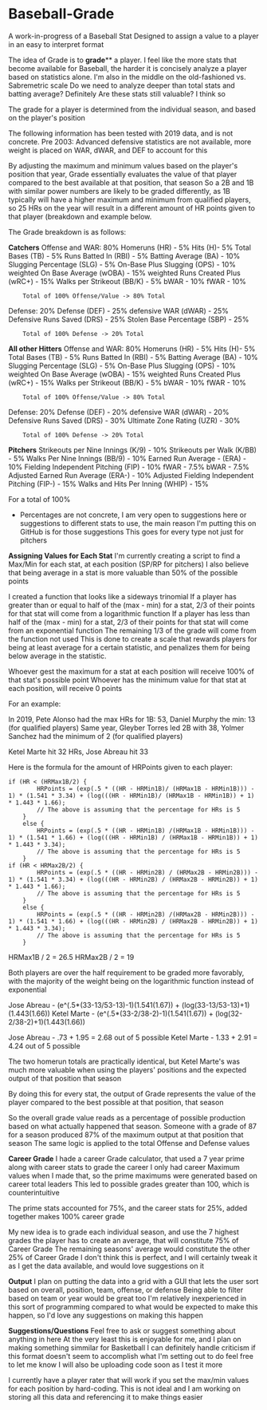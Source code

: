 # Baseball-Grade
A work-in-progress of a Baseball Stat Designed to assign a value to a player in an easy to interpret format


The idea of Grade is to **grade**** a player. 
I feel like the more stats that become available for Baseball, the harder it is concisely analyze a player based on statistics alone.
I'm also in the middle on the old-fashioned vs. Sabremetric scale
Do we need to analyze deeper than total stats and batting average? Definitely
Are these stats still valuable? I think so

The grade for a player is determined from the individual season, and based on the player's position

The following information has been tested with 2019 data, and is not concrete.
Pre 2003: Advanced defensive statistics are not available, more weight is placed on WAR, dWAR, and DEF to account for this

By adjusting the maximum and minimum values based on the player's position that year,
Grade essentially evaluates the value of that player compared to the best available at that position, that season
So a 2B and 1B with similar power numbers are likely to be graded differently, as 1B typically will have a higher maximum and minimum from
qualified players, so 25 HRs on the year will result in a different amount of HR points given to that player (breakdown and example below.

The Grade breakdown is as follows: 

**Catchers**
Offense and WAR: 80%
        Homeruns (HR) - 5%
        Hits (H)- 5%
        Total Bases (TB) - 5%
        Runs Batted In (RBI) - 5%
        Batting Average (BA) - 10%
        Slugging Percentage (SLG) - 5%
        On-Base Plus Slugging (OPS) - 10%
        weighted On Base Average (wOBA) - 15%
        weighted Runs Created Plus (wRC+) - 15%
        Walks per Strikeout (BB/K) - 5%
        bWAR - 10%
        fWAR - 10%
        
        Total of 100% Offense/Value -> 80% Total
        
Defense: 20%
        Defense (DEF) - 25%
        defensive WAR (dWAR) - 25%
        Defensive Runs Saved (DRS) - 25%
        Stolen Base Percentage (SBP) - 25%
        
        Total of 100% Defense -> 20% Total

**All other Hitters**
Offense and WAR: 80%
        Homeruns (HR) - 5%
        Hits (H)- 5%
        Total Bases (TB) - 5%
        Runs Batted In (RBI) - 5%
        Batting Average (BA) - 10%
        Slugging Percentage (SLG) - 5%
        On-Base Plus Slugging (OPS) - 10%
        weighted On Base Average (wOBA) - 15%
        weighted Runs Created Plus (wRC+) - 15%
        Walks per Strikeout (BB/K) - 5%
        bWAR - 10%
        fWAR - 10%
        
        Total of 100% Offense/Value -> 80% Total
        
Defense: 20%
        Defense (DEF) - 20%
        defensive WAR (dWAR) - 20%
        Defensive Runs Saved (DRS) - 30%
        Ultimate Zone Rating (UZR) - 30%
        
        Total of 100% Defense -> 20% Total

**Pitchers**
Strikeouts per Nine Innings (K/9) - 10%
Strikeouts per Walk (K/BB) - 5%
Walks Per Nine Innings (BB/9) - 10%
Earned Run Average - (ERA) - 10%
Fielding Independent Pitching (FIP) - 10% 
fWAR - 7.5%
bWAR - 7.5%
Adjusted Earned Run Average (ERA-) - 10%
Adjusted Fielding Independent Pitching (FIP-) - 15% 
Walks and Hits Per Inning (WHIP) - 15%

For a total of 100%
* Percentages are not concrete, I am very open to suggestions here or suggestions to different stats to use, the main reason I'm putting this on GitHub is for those suggestions
This goes for every type not just for pitchers

**Assigning Values for Each Stat**
I'm currently creating a script to find a Max/Min for each stat, at each position (SP/RP for pitchers)
I also believe that being average in a stat is more valuable than 50% of the possible points 

I created a function that looks like a sideways trinomial
If a player has greater than or equal to half of the (max - min) for a stat, 2/3 of their points for that stat will come from a logarithmic function
If a player has less than half of the (max - min) for a stat, 2/3 of their points for that stat will come from an exponential function
The remaining 1/3 of the grade will come from the function not used
This is done to create a scale that rewards players for being at least average for a certain statistic, and penalizes them for being below average in the statistic.

Whoever gest the maximum for a stat at each position will receive 100% of that stat's possible point
Whoever has the minimum value for that stat at each position, will receive 0 points

For an example:

In 2019, Pete Alonso had the max HRs for 1B: 53, Daniel Murphy the min: 13 (for qualified players)
Same year, Gleyber Torres led 2B with 38, Yolmer Sanchez had the minimum of 2 (for qualified players)

Ketel Marte hit 32 HRs, Jose Abreau hit 33

Here is the formula for the amount of HRPoints given to each player:

	if (HR < (HRMax1B/2) {
			HRPoints = (exp(.5 * ((HR - HRMin1B)/ (HRMax1B - HRMin1B))) - 1) * (1.541 * 3.34) + (log(((HR - HRMin1B)/ (HRMax1B - HRMin1B)) + 1) * 1.443 * 1.66);
			// The above is assuming that the percentage for HRs is 5
		}
		else {
			HRPoints = (exp(.5 * ((HR - HRMin1B) /(HRMax1B - HRMin1B))) - 1) * (1.541 * 1.66) + (log(((HR - HRMin1B) / (HRMax1B - HRMin1B)) + 1) * 1.443 * 3.34);
			// The above is assuming that the percentage for HRs is 5
		}
	if (HR < HRMax2B/2) {
			HRPoints = (exp(.5 * ((HR - HRMin2B) / (HRMax2B - HRMin2B))) - 1) * (1.541 * 3.34) + (log(((HR - HRMin2B) / (HRMax2B - HRMin2B)) + 1) * 1.443 * 1.66);
			// The above is assuming that the percentage for HRs is 5
		}
		else {
			HRPoints = (exp(.5 * ((HR - HRMin2B) /(HRMax2B - HRMin2B))) - 1) * (1.541 * 1.66) + (log(((HR - HRMin2B) / (HRMax2B - HRMin2B)) + 1) * 1.443 * 3.34);
			// The above is assuming that the percentage for HRs is 5
		}
HRMax1B / 2 = 26.5
HRMax2B / 2 = 19

Both players are over the half requirement to be graded more favorably, with the majority of the weight being on the logarithmic function instead of exponential

Jose Abreau - (e^(.5*(33-13/53-13)-1)(1.541(1.67)) + (log(33-13/53-13)+1)(1.443(1.66))
Ketel Marte - (e^(.5*(33-2/38-2)-1)(1.541(1.67)) + (log(32-2/38-2)+1)(1.443(1.66))

Jose Abreau - .73 + 1.95 = 2.68 out of 5 possible
Ketel Marte - 1.33 + 2.91 = 4.24 out of 5 possible

The two homerun totals are practically identical, but Ketel Marte's was much more valuable when using the players' positions and the expected output of that position that season

By doing this for every stat, the output of Grade represents the value of the player compared to the best possible at that position, that season

So the overall grade value reads as a percentage of possible production based on what actually happened that season. 
Someone with a grade of 87 for a season produced 87% of the maximum output at that position that season
The same logic is applied to the total Offense and Defense values

**Career Grade**
I hade a career Grade calculator, that used a 7 year prime along with career stats to grade the career
I only had career Maximum values when I made that, so the prime maximums were generated based on career total leaders
This led to possible grades greater than 100, which is counterintuitive

The prime stats accounted for 75%, and the career stats for 25%, added together makes 100% career grade

My new idea is to grade each individual season, and use the 7 highest grades the player has to create an average, that will constitute 75% of Career Grade
The remaining seasons' average would constitute the other 25% of Career Grade
I don't think this is perfect, and I will certainly tweak it as I get the data available, and would love suggestions on it

**Output**
I plan on putting the data into a grid with a GUI that lets the user sort based on overall, position, team, offense, or defense
Being able to filter based on team or year would be great too
I'm relatively inexperienced in this sort of programming compared to what would be expected to make this happen, so I'd love any suggestions on making this happen

**Suggestions/Questions**
Feel free to ask or suggest something about anything in here
At the very least this is enjoyable for me, and I plan on making something simmilar for Basketball
I can definitely handle criticism if this format doesn't seem to accomplish what I'm setting out to do feel free to let me know
I will also be uploading code soon as I test it more

I currently have a player rater that will work if you set the max/min values for each position by hard-coding. 
This is not ideal and I am working on storing all this data and referencing it to make things easier



